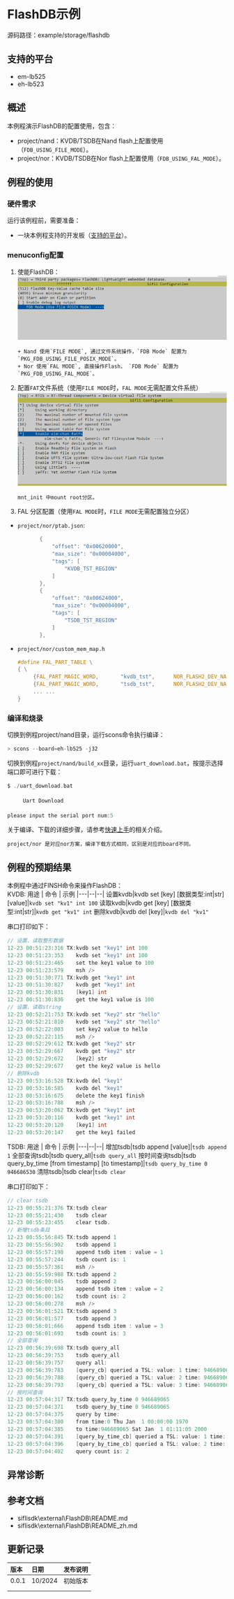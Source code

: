 # FlashDB示例

源码路径：example/storage/flashdb

## 支持的平台
<!-- 支持哪些板子和芯片平台 -->
+ em-lb525
+ eh-lb523

## 概述
<!-- 例程简介 -->
本例程演示FlashDB的配置使用，包含：
+ project/nand：KVDB/TSDB在Nand flash上配置使用（`FDB_USING_FILE_MODE`）。
+ project/nor：KVDB/TSDB在Nor flash上配置使用（`FDB_USING_FAL_MODE`）。


## 例程的使用
<!-- 说明如何使用例程，比如连接哪些硬件管脚观察波形，编译和烧写可以引用相关文档。
对于rt_device的例程，还需要把本例程用到的配置开关列出来，比如PWM例程用到了PWM1，需要在onchip菜单里使能PWM1 -->

### 硬件需求
运行该例程前，需要准备：
+ 一块本例程支持的开发板（[支持的平台](quick_start)）。

### menuconfig配置

1. 使能FlashDB：
![FLASHDB](./assets/mc_flashdb.png)  
     ```{tip}
     + Nand 使用`FILE MODE`, 通过文件系统操作，`FDB Mode` 配置为`PKG_FDB_USING_FILE_POSIX_MODE`。
     + Nor 使用`FAL MODE`, 直接操作Flash， `FDB Mode` 配置为`PKG_FDB_USING_FAL_MODE`。
     ```
2. 配置`FAT`文件系统（使用`FILE MODE`时，`FAL MODE`无需配置文件系统）   
![RT_USING_DFS_ELMFAT](./assets/mc_fat.png)

     ```{tip}
     mnt_init 中mount root分区。
     ```
3. FAL 分区配置（使用`FAL MODE`时，`FILE MODE`无需配置独立分区）   
+ `project/nor/ptab.json`:
     ```c
            {
                "offset": "0x00620000", 
                "max_size": "0x00004000", 
                "tags": [
                    "KVDB_TST_REGION"
                ]
            }, 
            {
                "offset": "0x00624000", 
                "max_size": "0x00004000", 
                "tags": [
                    "TSDB_TST_REGION"
                ]
            }, 
     ```  
+ `project/nor/custom_mem_map.h`
     ```c
     #define FAL_PART_TABLE \
     { \
          {FAL_PART_MAGIC_WORD,       "kvdb_tst",      NOR_FLASH2_DEV_NAME,    KVDB_TST_REGION_OFFSET,   KVDB_TST_REGION_SIZE, 0}, \
          {FAL_PART_MAGIC_WORD,       "tsdb_tst",      NOR_FLASH2_DEV_NAME,    TSDB_TST_REGION_OFFSET,   TSDB_TST_REGION_SIZE, 0}, \
          ... ...
     }
     ``` 

### 编译和烧录
切换到例程project/nand目录，运行scons命令执行编译：
```c
> scons --board=eh-lb525 -j32
```
切换到例程`project/nand/build_xx`目录，运行`uart_download.bat`，按提示选择端口即可进行下载：
```c
$ ./uart_download.bat

     Uart Download

please input the serial port num:5
```
关于编译、下载的详细步骤，请参考[快速上手](quick_start)的相关介绍。

```{tip}
project/nor 是对应nor方案，编译下载方式相同，区别是对应的board不同。
```
## 例程的预期结果
<!-- 说明例程运行结果，比如哪几个灯会亮，会打印哪些log，以便用户判断例程是否正常运行，运行结果可以结合代码分步骤说明 -->
本例程中通过FINSH命令来操作FlashDB：  
KVDB:
用途 | 命令 | 示例
|---|--|--|
设置kvdb|kvdb set [key] [数据类型:int\|str] [value]|`kvdb set "kv1" int 100` 
读取kvdb|kvdb get [key] [数据类型:int\|str]|`kvdb get "kv1" int`
删除kvdb|kvdb del [key]|`kvdb del "kv1"`

串口打印如下：  

```c
// 设置、读取整形数据
12-23 00:51:23:316 TX:kvdb set "key1" int 100
12-23 00:51:23:353    kvdb set "key1" int 100
12-23 00:51:23:465    set the key1 value to 100
12-23 00:51:23:579    msh />
12-23 00:51:30:771 TX:kvdb get "key1" int
12-23 00:51:30:827    kvdb get "key1" int
12-23 00:51:30:831    [key1] int
12-23 00:51:30:836    get the key1 value is 100 
// 设置、读取string
12-23 00:52:21:753 TX:kvdb set "key2" str "hello"
12-23 00:52:21:810    kvdb set "key2" str "hello"
12-23 00:52:22:003    set key2 value to hello
12-23 00:52:22:115    msh />
12-23 00:52:29:612 TX:kvdb get "key2" str
12-23 00:52:29:667    kvdb get "key2" str
12-23 00:52:29:672    [key2] str
12-23 00:52:29:677    get the key2 value is hello 
// 删除kvdb
12-23 00:53:16:528 TX:kvdb del "key1"
12-23 00:53:16:585    kvdb del "key1"
12-23 00:53:16:675    delete the key1 finish
12-23 00:53:16:788    msh />
12-23 00:53:20:062 TX:kvdb get "key1" int
12-23 00:53:20:116    kvdb get "key1" int
12-23 00:53:20:120    [key1] int
12-23 00:53:20:147    get the key1 failed
```  
TSDB:
用途 | 命令 | 示例
|---|--|--|
增加tsdb|tsdb append [value]|`tsdb append 1` 
全部查询tsdb|tsdb query_all|`tsdb query_all`
按时间查询tsdb|tsdb query_by_time [from timestamp] [to timestamp]|`tsdb query_by_time 0 946686530`
清除tsdb|tsdb clear|`tsdb clear`

串口打印如下：  
```c
// clear tsdb
12-23 00:55:21:376 TX:tsdb clear
12-23 00:55:21:430    tsdb clear
12-23 00:55:23:455    clear tsdb.
// 新增tsdb条目
12-23 00:55:56:845 TX:tsdb append 1
12-23 00:55:56:902    tsdb append 1
12-23 00:55:57:198    append tsdb item : value = 1
12-23 00:55:57:244    tsdb count is: 1
12-23 00:55:57:361    msh />
12-23 00:55:59:988 TX:tsdb append 2
12-23 00:56:00:045    tsdb append 2
12-23 00:56:00:134    append tsdb item : value = 2
12-23 00:56:00:162    tsdb count is: 2
12-23 00:56:00:278    msh />
12-23 00:56:01:521 TX:tsdb append 3
12-23 00:56:01:577    tsdb append 3
12-23 00:56:01:666    append tsdb item : value = 3
12-23 00:56:01:693    tsdb count is: 3
// 全部查询
12-23 00:56:39:698 TX:tsdb query_all
12-23 00:56:39:753    tsdb query_all
12-23 00:56:39:757    query all:
12-23 00:56:39:783    [query_cb] queried a TSL: value: 1 time: 946689062 Sat Jan  1 01:11:02 2000
12-23 00:56:39:788    [query_cb] queried a TSL: value: 2 time: 946689065 Sat Jan  1 01:11:05 2000
12-23 00:56:39:793    [query_cb] queried a TSL: value: 3 time: 946689067 Sat Jan  1 01:11:07 2000
// 按时间查询
12-23 00:57:04:317 TX:tsdb query_by_time 0 946689065
12-23 00:57:04:371    tsdb query_by_time 0 946689065
12-23 00:57:04:375    query by time:
12-23 00:57:04:380    from time:0 Thu Jan  1 00:00:00 1970
12-23 00:57:04:385    to time:946689065 Sat Jan  1 01:11:05 2000
12-23 00:57:04:391    [query_by_time_cb] queried a TSL: value: 1 time: 946689062 Sat Jan  1 01:11:02 2000
12-23 00:57:04:396    [query_by_time_cb] queried a TSL: value: 2 time: 946689065 Sat Jan  1 01:11:05 2000
12-23 00:57:04:402    query count is: 2
```
## 异常诊断


## 参考文档
<!-- 对于rt_device的示例，rt-thread官网文档提供的较详细说明，可以在这里添加网页链接，例如，参考RT-Thread的[RTC文档](https://www.rt-thread.org/document/site/#/rt-thread-version/rt-thread-standard/programming-manual/device/rtc/rtc) -->

+ siflisdk\external\FlashDB\README.md
+ siflisdk\external\FlashDB\README_zh.md

## 更新记录
|版本 |日期   |发布说明 |
|:---|:---|:---|
|0.0.1 |10/2024 |初始版本 |
| | | |
| | | |

